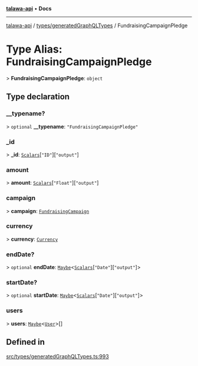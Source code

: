 [**talawa-api**](../../../README.md) • **Docs**

***

[talawa-api](../../../modules.md) / [types/generatedGraphQLTypes](../README.md) / FundraisingCampaignPledge

# Type Alias: FundraisingCampaignPledge

\> **FundraisingCampaignPledge**: `object`

## Type declaration

### \_\_typename?

\> `optional` **\_\_typename**: `"FundraisingCampaignPledge"`

### \_id

\> **\_id**: [`Scalars`](Scalars.md)\[`"ID"`\]\[`"output"`\]

### amount

\> **amount**: [`Scalars`](Scalars.md)\[`"Float"`\]\[`"output"`\]

### campaign

\> **campaign**: [`FundraisingCampaign`](FundraisingCampaign.md)

### currency

\> **currency**: [`Currency`](Currency.md)

### endDate?

\> `optional` **endDate**: [`Maybe`](Maybe.md)\<[`Scalars`](Scalars.md)\[`"Date"`\]\[`"output"`\]\>

### startDate?

\> `optional` **startDate**: [`Maybe`](Maybe.md)\<[`Scalars`](Scalars.md)\[`"Date"`\]\[`"output"`\]\>

### users

\> **users**: [`Maybe`](Maybe.md)\<[`User`](User.md)\>[]

## Defined in

[src/types/generatedGraphQLTypes.ts:993](https://github.com/PalisadoesFoundation/talawa-api/blob/60937520d7a29ccf883a9c6a7c2d186bae92a81b/src/types/generatedGraphQLTypes.ts#L993)
